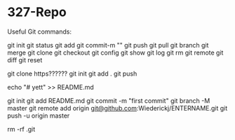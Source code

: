 # 327-Repo

Useful Git commands:

git init 
git status 
git add 
git commit-m ""
git push 
git pull 
git branch 
git merge
git clone
git checkout
git config
git show
git log
git rm
git remote
git diff
git reset

git clone https??????
git init 
git add .
git push


echo "# yett" >> README.md 


git init 
git add README.md 
git commit -m "first commit" 
git branch -M master 
git remote add origin git@github.com:Wiederickj/ENTERNAME.git 
git push -u origin master


rm -rf .git